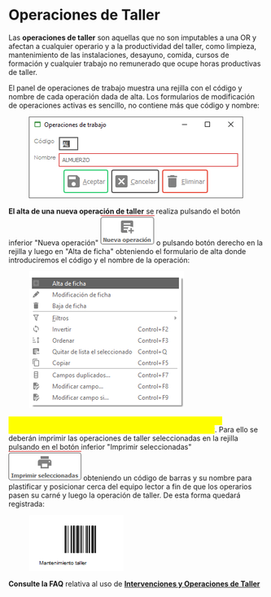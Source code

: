 # Operaciones de Taller

Las **operaciones de taller** son aquellas que no son imputables a una OR y afectan a cualquier operario y a la productividad del taller, como limpieza, mantenimiento de las instalaciones, desayuno, comida, cursos de formación y cualquier trabajo no remunerado que ocupe horas productivas de taller.

El panel de operaciones de trabajo muestra una rejilla con el código y nombre de cada operación dada de alta. Los formularios de modificación de operaciones activas es sencillo, no contiene más que código y nombre:

<figure><img src="../../../.gitbook/assets/imagen (34).png" alt=""><figcaption></figcaption></figure>

**El alta de una nueva operación de taller** se realiza pulsando el botón inferior "Nueva operación" ![](<../../../.gitbook/assets/imagen (8).png>) o pulsando botón derecho en la rejilla y luego en "Alta de ficha" obteniendo el formulario de alta donde introduciremos el código y el nombre de la operación:

<figure><img src="../../../.gitbook/assets/imagen (2).png" alt=""><figcaption></figcaption></figure>

<mark style="color:yellow;">El objetivo es registrar las operaciones del mismo modo que las intervenciones de los operarios en las OR, pero sobre el taller</mark>. Para ello se deberán imprimir las operaciones de taller seleccionadas en la rejilla pulsando en el botón inferior "Imprimir seleccionadas" ![](<../../../.gitbook/assets/imagen (7).png>) obteniendo un código de barras y su nombre para plastificar y posicionar cerca del equipo lector a fin de que los operarios pasen su carné y luego la operación de taller. De esta forma quedará registrada:

<figure><img src="../../../.gitbook/assets/imagen (6).png" alt=""><figcaption></figcaption></figure>

**Consulte la FAQ** relativa al uso de [**Intervenciones y Operaciones de Taller**](../../../faq/intervenciones-y-operaciones-de-taller.md)
